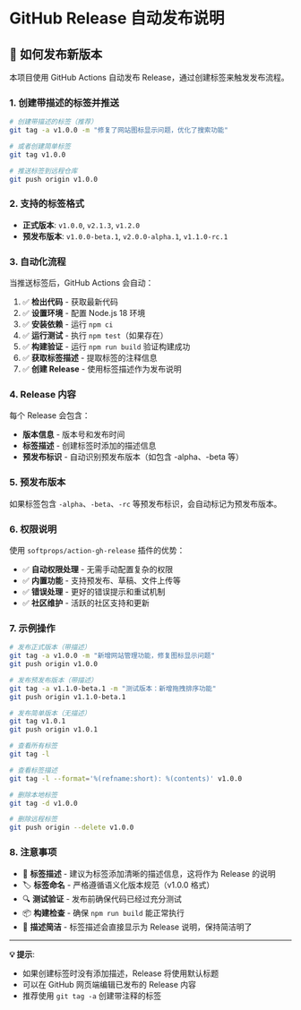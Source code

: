 # GitHub Release 自动发布说明

## 🚀 如何发布新版本

本项目使用 GitHub Actions 自动发布 Release，通过创建标签来触发发布流程。

### 1. 创建带描述的标签并推送

```bash
# 创建带描述的标签（推荐）
git tag -a v1.0.0 -m "修复了网站图标显示问题，优化了搜索功能"

# 或者创建简单标签
git tag v1.0.0

# 推送标签到远程仓库
git push origin v1.0.0
```

### 2. 支持的标签格式

- **正式版本**: `v1.0.0`, `v2.1.3`, `v1.2.0`
- **预发布版本**: `v1.0.0-beta.1`, `v2.0.0-alpha.1`, `v1.1.0-rc.1`

### 3. 自动化流程

当推送标签后，GitHub Actions 会自动：

1. ✅ **检出代码** - 获取最新代码
2. ✅ **设置环境** - 配置 Node.js 18 环境
3. ✅ **安装依赖** - 运行 `npm ci`
4. ✅ **运行测试** - 执行 `npm test`（如果存在）
5. ✅ **构建验证** - 运行 `npm run build` 验证构建成功
6. ✅ **获取标签描述** - 提取标签的注释信息
7. ✅ **创建 Release** - 使用标签描述作为发布说明

### 4. Release 内容

每个 Release 会包含：

- **版本信息** - 版本号和发布时间
- **标签描述** - 创建标签时添加的描述信息
- **预发布标识** - 自动识别预发布版本（如包含 -alpha、-beta 等）

### 5. 预发布版本

如果标签包含 `-alpha`、`-beta`、`-rc` 等预发布标识，会自动标记为预发布版本。

### 6. 权限说明

使用 `softprops/action-gh-release` 插件的优势：

- ✅ **自动权限处理** - 无需手动配置复杂的权限
- ✅ **内置功能** - 支持预发布、草稿、文件上传等
- ✅ **错误处理** - 更好的错误提示和重试机制
- ✅ **社区维护** - 活跃的社区支持和更新

### 7. 示例操作

```bash
# 发布正式版本（带描述）
git tag -a v1.0.0 -m "新增网站管理功能，修复图标显示问题"
git push origin v1.0.0

# 发布预发布版本（带描述）
git tag -a v1.1.0-beta.1 -m "测试版本：新增拖拽排序功能"
git push origin v1.1.0-beta.1

# 发布简单版本（无描述）
git tag v1.0.1
git push origin v1.0.1

# 查看所有标签
git tag -l

# 查看标签描述
git tag -l --format='%(refname:short): %(contents)' v1.0.0

# 删除本地标签
git tag -d v1.0.0

# 删除远程标签
git push origin --delete v1.0.0
```

### 8. 注意事项

- 📝 **标签描述** - 建议为标签添加清晰的描述信息，这将作为 Release 的说明
- 🏷️ **标签命名** - 严格遵循语义化版本规范（v1.0.0 格式）
- 🔍 **测试验证** - 发布前确保代码已经过充分测试
- 📦 **构建检查** - 确保 `npm run build` 能正常执行
- 🎯 **描述简洁** - 标签描述会直接显示为 Release 说明，保持简洁明了

---

**💡 提示**:
- 如果创建标签时没有添加描述，Release 将使用默认标题
- 可以在 GitHub 网页端编辑已发布的 Release 内容
- 推荐使用 `git tag -a` 创建带注释的标签
